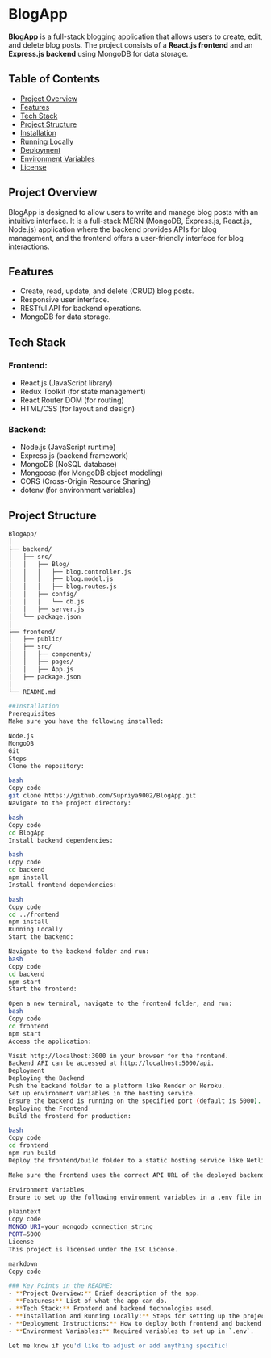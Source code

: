 # BlogApp

**BlogApp** is a full-stack blogging application that allows users to create, edit, and delete blog posts. The project consists of a **React.js frontend** and an **Express.js backend** using MongoDB for data storage.

## Table of Contents

- [Project Overview](#project-overview)
- [Features](#features)
- [Tech Stack](#tech-stack)
- [Project Structure](#project-structure)
- [Installation](#installation)
- [Running Locally](#running-locally)
- [Deployment](#deployment)
- [Environment Variables](#environment-variables)
- [License](#license)

## Project Overview

BlogApp is designed to allow users to write and manage blog posts with an intuitive interface. It is a full-stack MERN (MongoDB, Express.js, React.js, Node.js) application where the backend provides APIs for blog management, and the frontend offers a user-friendly interface for blog interactions.

## Features

- Create, read, update, and delete (CRUD) blog posts.
- Responsive user interface.
- RESTful API for backend operations.
- MongoDB for data storage.

## Tech Stack

### Frontend:
- React.js (JavaScript library)
- Redux Toolkit (for state management)
- React Router DOM (for routing)
- HTML/CSS (for layout and design)

### Backend:
- Node.js (JavaScript runtime)
- Express.js (backend framework)
- MongoDB (NoSQL database)
- Mongoose (for MongoDB object modeling)
- CORS (Cross-Origin Resource Sharing)
- dotenv (for environment variables)

## Project Structure

```bash
BlogApp/
│
├── backend/
│   ├── src/
│   │   ├── Blog/
│   │   │   ├── blog.controller.js
│   │   │   ├── blog.model.js
│   │   │   ├── blog.routes.js
│   │   ├── config/
│   │   │   └── db.js
│   │   ├── server.js
│   └── package.json
│
├── frontend/
│   ├── public/
│   ├── src/
│   │   ├── components/
│   │   ├── pages/
│   │   ├── App.js
│   ├── package.json
│
└── README.md

##Installation
Prerequisites
Make sure you have the following installed:

Node.js
MongoDB
Git
Steps
Clone the repository:

bash
Copy code
git clone https://github.com/Supriya9002/BlogApp.git
Navigate to the project directory:

bash
Copy code
cd BlogApp
Install backend dependencies:

bash
Copy code
cd backend
npm install
Install frontend dependencies:

bash
Copy code
cd ../frontend
npm install
Running Locally
Start the backend:

Navigate to the backend folder and run:
bash
Copy code
cd backend
npm start
Start the frontend:

Open a new terminal, navigate to the frontend folder, and run:
bash
Copy code
cd frontend
npm start
Access the application:

Visit http://localhost:3000 in your browser for the frontend.
Backend API can be accessed at http://localhost:5000/api.
Deployment
Deploying the Backend
Push the backend folder to a platform like Render or Heroku.
Set up environment variables in the hosting service.
Ensure the backend is running on the specified port (default is 5000).
Deploying the Frontend
Build the frontend for production:

bash
Copy code
cd frontend
npm run build
Deploy the frontend/build folder to a static hosting service like Netlify or Render.

Make sure the frontend uses the correct API URL of the deployed backend.

Environment Variables
Ensure to set up the following environment variables in a .env file in the backend:

plaintext
Copy code
MONGO_URI=your_mongodb_connection_string
PORT=5000
License
This project is licensed under the ISC License.

markdown
Copy code

### Key Points in the README:
- **Project Overview:** Brief description of the app.
- **Features:** List of what the app can do.
- **Tech Stack:** Frontend and backend technologies used.
- **Installation and Running Locally:** Steps for setting up the project locally.
- **Deployment Instructions:** How to deploy both frontend and backend.
- **Environment Variables:** Required variables to set up in `.env`.

Let me know if you'd like to adjust or add anything specific!






